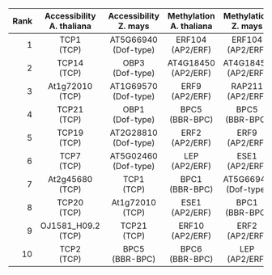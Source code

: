 |   Rank |  Accessibility<br>A. thaliana  |  Accessibility<br>Z. mays  |  Methylation<br>A. thaliana  |  Methylation<br>Z. mays  |
|-------:|:------------------------------:|:--------------------------:|:----------------------------:|:------------------------:|
|      1 |         TCP1<br>(TCP)          |  AT5G66940<br>(Dof-type)   |     ERF104<br>(AP2/ERF)      |   ERF104<br>(AP2/ERF)    |
|      2 |         TCP14<br>(TCP)         |     OBP3<br>(Dof-type)     |    AT4G18450<br>(AP2/ERF)    |  AT4G18450<br>(AP2/ERF)  |
|      3 |       At1g72010<br>(TCP)       |  AT1G69570<br>(Dof-type)   |      ERF9<br>(AP2/ERF)       |   RAP211<br>(AP2/ERF)    |
|      4 |         TCP21<br>(TCP)         |     OBP1<br>(Dof-type)     |      BPC5<br>(BBR-BPC)       |    BPC5<br>(BBR-BPC)     |
|      5 |         TCP19<br>(TCP)         |  AT2G28810<br>(Dof-type)   |      ERF2<br>(AP2/ERF)       |    ERF9<br>(AP2/ERF)     |
|      6 |         TCP7<br>(TCP)          |  AT5G02460<br>(Dof-type)   |       LEP<br>(AP2/ERF)       |    ESE1<br>(AP2/ERF)     |
|      7 |       At2g45680<br>(TCP)       |       TCP1<br>(TCP)        |      BPC1<br>(BBR-BPC)       | AT5G66940<br>(Dof-type)  |
|      8 |         TCP20<br>(TCP)         |     At1g72010<br>(TCP)     |      ESE1<br>(AP2/ERF)       |    BPC1<br>(BBR-BPC)     |
|      9 |     OJ1581_H09.2<br>(TCP)      |       TCP21<br>(TCP)       |      ERF10<br>(AP2/ERF)      |    ERF2<br>(AP2/ERF)     |
|     10 |         TCP2<br>(TCP)          |     BPC5<br>(BBR-BPC)      |      BPC6<br>(BBR-BPC)       |     LEP<br>(AP2/ERF)     |